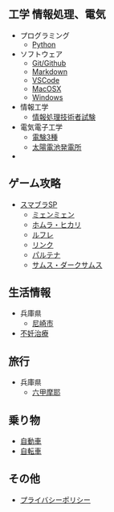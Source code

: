 ## 工学 情報処理、電気

- プログラミング
    - [Python](./python/index.md)
- ソフトウェア
    - [Git/Github](./git/index.md)
    - [Markdown](./git/markdown.md)
    - [VSCode](./vscode/index.md)
    - [MacOSX](./macosx/index.md)
    - [Windows](./windows/index.md)
- 情報工学
    - [情報処理技術者試験](./it/index.md)
- 電気電子工学
    - [電験3種](./electricity/denken/index.md)
    - [太陽電池発電所](./electricity/solar/index.md)
- 


## ゲーム攻略

- [スマブラSP](./game/smash-bros/minmin.md)
    - [ミェンミェン](./game/smash-bros/minmin.md)
    - [ホムラ・ヒカリ](./game/smash-bros/homurahikari.md)
    - [ルフレ](./game/smash-bros/reflet.md)
    - [リンク](./game/smash-bros/link.md)
    - [パルテナ](./game/smash-bros/palutena.md)
    - [サムス・ダークサムス](./game/smash-bros/samus.md)

## 生活情報

- 兵庫県
    - [尼崎市](./life/hyogo-amagasaki.md)
- [不妊治療](./life/infertility_treatment.md)

## 旅行

- 兵庫県
    - [六甲摩耶](./trip/hyogo-rokko-maya.md)

## 乗り物

- [自動車](./car/index.md)
- [自転車](./bicycle/index.md)

## その他

- [プライバシーポリシー](policy.md)


